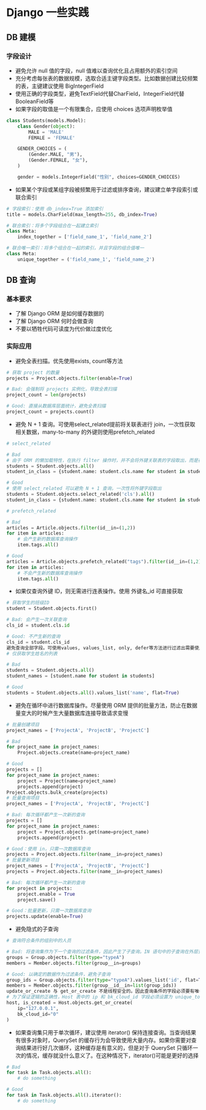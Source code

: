 # Django 一些实践

## DB 建模

### 字段设计

* 避免允许 null 值的字段，null 值难以查询优化且占用额外的索引空间
* 充分考虑每张表的数据规模，选取合适主键字段类型。比如数据创建比较频繁的表，主键建议使用 BigIntegerField
* 使用正确的字段类型，避免TextField代替CharField，IntegerField代替BooleanField等
* 如果字段的取值是一个有限集合，应使用 choices 选项声明枚举值

```python
class Students(models.Model):
    class Gender(object):
        MALE = 'MALE'
        FEMALE = 'FEMALE'

    GENDER_CHOICES = (
        (Gender.MALE, "男"),
        (Gender.FEMALE, "女"),
    )

    gender = models.IntegerField("性别", choices=GENDER_CHOICES)
```

* 如果某个字段或某组字段被频繁用于过滤或排序查询，建议建立单字段索引或联合索引

```python
# 字段索引：使用 db_index=True 添加索引
title = models.CharField(max_length=255, db_index=True)

# 联合索引：将多个字段组合在一起建立索引
class Meta:
    index_together = ['field_name_1', 'field_name_2']

# 联合唯一索引：将多个组合在一起的索引，并且字段的组合值唯一
class Meta:
    unique_together = ('field_name_1', 'field_name_2')
```

## DB 查询

### 基本要求

* 了解 Django ORM 是如何缓存数据的
* 了解 Django ORM 何时会做查询
* 不要以牺牲代码可读度为代价做过度优化

### 实际应用

* 避免全表扫描。优先使用exists, count等方法

```python
# 获取 project 的数量
projects = Project.objects.filter(enable=True)

# Bad: 会强制将 projects 实例化，导致全表扫描
project_count = len(projects)

# Good: 直接从数据库层面统计，避免全表扫描
project_count = projects.count()
```

* 避免 N + 1 查询。可使用select_related提前将关联表进行 join，一次性获取相关数据，many-to-many 的外键则使用prefetch_related

```python
# select_related

# Bad
# 由于 ORM 的懒加载特性，在执行 filter 操作时，并不会将外键关联表的字段取出，而是在使用时，实时查询。这样会产生大量的数据库查询操作
students = Student.objects.all()
student_in_class = {student.name: student.cls.name for student in students}

# Good
# 使用 select_related 可以避免 N + 1 查询，一次性将外键字段取出
students = Student.objects.select_related('cls').all()
student_in_class = {student.name: student.cls.name for student in students}

# prefetch_related

# Bad
articles = Article.objects.filter(id__in=(1,2))
for item in articles:
    # 会产生新的数据库查询操作
    item.tags.all()

# Good
articles = Article.objects.prefetch_related("tags").filter(id__in=(1,2))
for item in articles:
    # 不会产生新的数据库查询操作
    item.tags.all()
```

* 如果仅查询外键 ID，则无需进行连表操作。使用 外键名_id 可直接获取

```python
# 获取学生的班级ID
student = Student.objects.first()

# Bad: 会产生一次关联查询
cls_id = student.cls.id

# Good: 不产生新的查询
cls_id = student.cls_id
避免查询全部字段。可使用values, values_list, only, defer等方法进行过滤出需要使用的字段。
# 仅获取学生姓名的列表

# Bad
students = Student.objects.all()
student_names = [student.name for student in students]

# Good
students = Student.objects.all().values_list('name', flat=True)
```

* 避免在循环中进行数据库操作。尽量使用 ORM 提供的批量方法，防止在数据量变大的时候产生大量数据库连接导致请求变慢

```python
# 批量创建项目
project_names = ['ProjectA', 'ProjectB', 'ProjectC']

# Bad
for project_name in project_names:
    Project.objects.create(name=project_name)

# Good
projects = []
for project_name in project_names:
    project = Project(name=project_name)
    projects.append(project)
Project.objects.bulk_create(projects)
# 批量查询项目
project_names = ['ProjectA', 'ProjectB', 'ProjectC']

# Bad: 每次循环都产生一次新的查询
projects = []
for project_name in project_names:
    project = Project.objects.get(name=project_name)
    projects.append(project)

# Good：使用 in，只需一次数据库查询
projects = Project.objects.filter(name__in=project_names)
# 批量更新项目
project_names = ['ProjectA', 'ProjectB', 'ProjectC']
projects = Project.objects.filter(name__in=project_names)

# Bad: 每次循环都产生一次新的查询
for project in projects:
    project.enable = True
    project.save()

# Good：批量更新，只需一次数据库查询
projects.update(enable=True)
```

* 避免隐式的子查询

```python
# 查询符合条件的组别中的人员

# Bad: 将查询集作为下一个查询的过滤条件，因此产生了子查询。IN 语句中的子查询在外层查询的每一行中都会被执行一次，复杂度为 O(n^2)
groups = Group.objects.filter(type="typeA")
members = Member.objects.filter(group__in=groups)

# Good: 以确定的数据作为过滤条件，避免子查询
group_ids = Group.objects.filter(type="typeA").values_list('id', flat=True)
members = Member.objects.filter(group__id__in=list(group_ids))
update_or_create 与 get_or_create 不是线程安全的。因此查询条件的字段必须要有唯一性约束
# 为了保证逻辑的正确性，Host 表中的 ip 和 bk_cloud_id 字段必须设置为 unique_together。否则在高并发情况下，可能会创建出多条相同的记录，最终导致逻辑异常
host, is_created = Host.objects.get_or_create(
    ip="127.0.0.1",
    bk_cloud_id="0"
)
```

* 如果查询集只用于单次循环，建议使用 iterator() 保持连接查询。当查询结果有很多对象时，QuerySet 的缓存行为会导致使用大量内存。如果你需要对查询结果进行好几次循环，这种缓存是有意义的，但是对于 QuerySet 只循环一次的情况，缓存就没什么意义了。在这种情况下，iterator()可能是更好的选择

```python
# Bad
for task in Task.objects.all():
    # do something

# Good
for task in Task.objects.all().iterator():
    # do something
```
